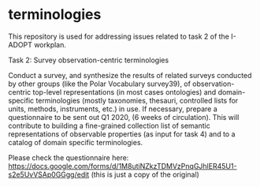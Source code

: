 # terminologies
This repository is used for addressing issues related to task 2 of the I-ADOPT workplan.

Task 2: Survey observation-centric terminologies

Conduct a survey, and synthesize the results of related surveys conducted by other groups (like
the Polar Vocabulary survey39), of observation-centric top-level representations (in most cases
ontologies) and domain-specific terminologies (mostly taxonomies, thesauri, controlled lists for
units, methods, instruments, etc.) in use. If necessary, prepare a questionnaire to be sent out Q1
2020, (6 weeks of circulation).
This will contribute to building a fine-grained collection list of semantic representations of
observable properties (as input for task 4) and to a catalog of domain specific terminologies.

Please check the questionnaire here: https://docs.google.com/forms/d/1M8utiNZkzTDMVzPnqGJhlER45U1-s2e5UvVSAp0GGgg/edit (this is just a copy of the original)
